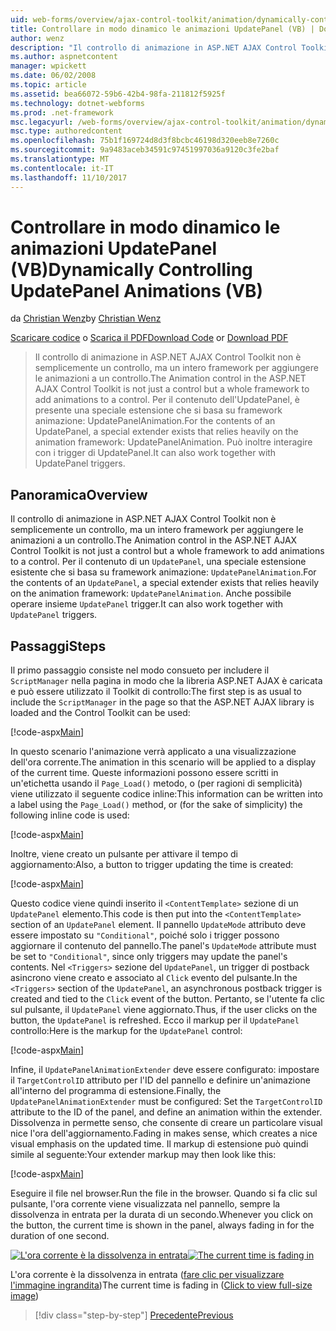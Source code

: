 ```yaml
---
uid: web-forms/overview/ajax-control-toolkit/animation/dynamically-controlling-updatepanel-animations-vb
title: Controllare in modo dinamico le animazioni UpdatePanel (VB) | Documenti Microsoft
author: wenz
description: "Il controllo di animazione in ASP.NET AJAX Control Toolkit non è semplicemente un controllo, ma un intero framework per aggiungere le animazioni a un controllo. Per il contenuto di un..."
ms.author: aspnetcontent
manager: wpickett
ms.date: 06/02/2008
ms.topic: article
ms.assetid: bea66072-59b6-42b4-98fa-211812f5925f
ms.technology: dotnet-webforms
ms.prod: .net-framework
msc.legacyurl: /web-forms/overview/ajax-control-toolkit/animation/dynamically-controlling-updatepanel-animations-vb
msc.type: authoredcontent
ms.openlocfilehash: 75b1f169724d8d3f8bcbc46198d320eeb8e7260c
ms.sourcegitcommit: 9a9483aceb34591c97451997036a9120c3fe2baf
ms.translationtype: MT
ms.contentlocale: it-IT
ms.lasthandoff: 11/10/2017
---
```

<a name="dynamically-controlling-updatepanel-animations-vb"></a><span data-ttu-id="ea81f-104">Controllare in modo dinamico le animazioni UpdatePanel (VB)</span><span class="sxs-lookup"><span data-stu-id="ea81f-104">Dynamically Controlling UpdatePanel Animations (VB)</span></span>
====================
<span data-ttu-id="ea81f-105">da [Christian Wenz](https://github.com/wenz)</span><span class="sxs-lookup"><span data-stu-id="ea81f-105">by [Christian Wenz](https://github.com/wenz)</span></span>

<span data-ttu-id="ea81f-106">[Scaricare codice](http://download.microsoft.com/download/9/3/f/93f8daea-bebd-4821-833b-95205389c7d0/UpdatePanelAnimation2.vb.zip) o [Scarica il PDF](http://download.microsoft.com/download/b/6/a/b6ae89ee-df69-4c87-9bfb-ad1eb2b23373/updatepanelanimation2VB.pdf)</span><span class="sxs-lookup"><span data-stu-id="ea81f-106">[Download Code](http://download.microsoft.com/download/9/3/f/93f8daea-bebd-4821-833b-95205389c7d0/UpdatePanelAnimation2.vb.zip) or [Download PDF](http://download.microsoft.com/download/b/6/a/b6ae89ee-df69-4c87-9bfb-ad1eb2b23373/updatepanelanimation2VB.pdf)</span></span>

> <span data-ttu-id="ea81f-107">Il controllo di animazione in ASP.NET AJAX Control Toolkit non è semplicemente un controllo, ma un intero framework per aggiungere le animazioni a un controllo.</span><span class="sxs-lookup"><span data-stu-id="ea81f-107">The Animation control in the ASP.NET AJAX Control Toolkit is not just a control but a whole framework to add animations to a control.</span></span> <span data-ttu-id="ea81f-108">Per il contenuto dell'UpdatePanel, è presente una speciale estensione che si basa su framework animazione: UpdatePanelAnimation.</span><span class="sxs-lookup"><span data-stu-id="ea81f-108">For the contents of an UpdatePanel, a special extender exists that relies heavily on the animation framework: UpdatePanelAnimation.</span></span> <span data-ttu-id="ea81f-109">Può inoltre interagire con i trigger di UpdatePanel.</span><span class="sxs-lookup"><span data-stu-id="ea81f-109">It can also work together with UpdatePanel triggers.</span></span>


## <a name="overview"></a><span data-ttu-id="ea81f-110">Panoramica</span><span class="sxs-lookup"><span data-stu-id="ea81f-110">Overview</span></span>

<span data-ttu-id="ea81f-111">Il controllo di animazione in ASP.NET AJAX Control Toolkit non è semplicemente un controllo, ma un intero framework per aggiungere le animazioni a un controllo.</span><span class="sxs-lookup"><span data-stu-id="ea81f-111">The Animation control in the ASP.NET AJAX Control Toolkit is not just a control but a whole framework to add animations to a control.</span></span> <span data-ttu-id="ea81f-112">Per il contenuto di un `UpdatePanel`, una speciale estensione esistente che si basa su framework animazione: `UpdatePanelAnimation`.</span><span class="sxs-lookup"><span data-stu-id="ea81f-112">For the contents of an `UpdatePanel`, a special extender exists that relies heavily on the animation framework: `UpdatePanelAnimation`.</span></span> <span data-ttu-id="ea81f-113">Anche possibile operare insieme `UpdatePanel` trigger.</span><span class="sxs-lookup"><span data-stu-id="ea81f-113">It can also work together with `UpdatePanel` triggers.</span></span>

## <a name="steps"></a><span data-ttu-id="ea81f-114">Passaggi</span><span class="sxs-lookup"><span data-stu-id="ea81f-114">Steps</span></span>

<span data-ttu-id="ea81f-115">Il primo passaggio consiste nel modo consueto per includere il `ScriptManager` nella pagina in modo che la libreria ASP.NET AJAX è caricata e può essere utilizzato il Toolkit di controllo:</span><span class="sxs-lookup"><span data-stu-id="ea81f-115">The first step is as usual to include the `ScriptManager` in the page so that the ASP.NET AJAX library is loaded and the Control Toolkit can be used:</span></span>


[!code-aspx[Main](dynamically-controlling-updatepanel-animations-vb/samples/sample1.aspx)]

<span data-ttu-id="ea81f-116">In questo scenario l'animazione verrà applicato a una visualizzazione dell'ora corrente.</span><span class="sxs-lookup"><span data-stu-id="ea81f-116">The animation in this scenario will be applied to a display of the current time.</span></span> <span data-ttu-id="ea81f-117">Queste informazioni possono essere scritti in un'etichetta usando il `Page_Load()` metodo, o (per ragioni di semplicità) viene utilizzato il seguente codice inline:</span><span class="sxs-lookup"><span data-stu-id="ea81f-117">This information can be written into a label using the `Page_Load()` method, or (for the sake of simplicity) the following inline code is used:</span></span>


[!code-aspx[Main](dynamically-controlling-updatepanel-animations-vb/samples/sample2.aspx)]

<span data-ttu-id="ea81f-118">Inoltre, viene creato un pulsante per attivare il tempo di aggiornamento:</span><span class="sxs-lookup"><span data-stu-id="ea81f-118">Also, a button to trigger updating the time is created:</span></span>


[!code-aspx[Main](dynamically-controlling-updatepanel-animations-vb/samples/sample3.aspx)]

<span data-ttu-id="ea81f-119">Questo codice viene quindi inserito il `<ContentTemplate>` sezione di un `UpdatePanel` elemento.</span><span class="sxs-lookup"><span data-stu-id="ea81f-119">This code is then put into the `<ContentTemplate>` section of an `UpdatePanel` element.</span></span> <span data-ttu-id="ea81f-120">Il pannello `UpdateMode` attributo deve essere impostato su `"Conditional"`, poiché solo i trigger possono aggiornare il contenuto del pannello.</span><span class="sxs-lookup"><span data-stu-id="ea81f-120">The panel's `UpdateMode` attribute must be set to `"Conditional"`, since only triggers may update the panel's contents.</span></span> <span data-ttu-id="ea81f-121">Nel `<Triggers>` sezione del `UpdatePanel`, un trigger di postback asincrono viene creato e associato al `Click` evento del pulsante.</span><span class="sxs-lookup"><span data-stu-id="ea81f-121">In the `<Triggers>` section of the `UpdatePanel`, an asynchronous postback trigger is created and tied to the `Click` event of the button.</span></span> <span data-ttu-id="ea81f-122">Pertanto, se l'utente fa clic sul pulsante, il `UpdatePanel` viene aggiornato.</span><span class="sxs-lookup"><span data-stu-id="ea81f-122">Thus, if the user clicks on the button, the `UpdatePanel` is refreshed.</span></span> <span data-ttu-id="ea81f-123">Ecco il markup per il `UpdatePanel` controllo:</span><span class="sxs-lookup"><span data-stu-id="ea81f-123">Here is the markup for the `UpdatePanel` control:</span></span>


[!code-aspx[Main](dynamically-controlling-updatepanel-animations-vb/samples/sample4.aspx)]

<span data-ttu-id="ea81f-124">Infine, il `UpdatePanelAnimationExtender` deve essere configurato: impostare il `TargetControlID` attributo per l'ID del pannello e definire un'animazione all'interno del programma di estensione.</span><span class="sxs-lookup"><span data-stu-id="ea81f-124">Finally, the `UpdatePanelAnimationExtender` must be configured: Set the `TargetControlID` attribute to the ID of the panel, and define an animation within the extender.</span></span> <span data-ttu-id="ea81f-125">Dissolvenza in permette senso, che consente di creare un particolare visual nice l'ora dell'aggiornamento.</span><span class="sxs-lookup"><span data-stu-id="ea81f-125">Fading in makes sense, which creates a nice visual emphasis on the updated time.</span></span> <span data-ttu-id="ea81f-126">Il markup di estensione può quindi simile al seguente:</span><span class="sxs-lookup"><span data-stu-id="ea81f-126">Your extender markup may then look like this:</span></span>


[!code-aspx[Main](dynamically-controlling-updatepanel-animations-vb/samples/sample5.aspx)]

<span data-ttu-id="ea81f-127">Eseguire il file nel browser.</span><span class="sxs-lookup"><span data-stu-id="ea81f-127">Run the file in the browser.</span></span> <span data-ttu-id="ea81f-128">Quando si fa clic sul pulsante, l'ora corrente viene visualizzata nel pannello, sempre la dissolvenza in entrata per la durata di un secondo.</span><span class="sxs-lookup"><span data-stu-id="ea81f-128">Whenever you click on the button, the current time is shown in the panel, always fading in for the duration of one second.</span></span>


<span data-ttu-id="ea81f-129">[![L'ora corrente è la dissolvenza in entrata](dynamically-controlling-updatepanel-animations-vb/_static/image2.png)](dynamically-controlling-updatepanel-animations-vb/_static/image1.png)</span><span class="sxs-lookup"><span data-stu-id="ea81f-129">[![The current time is fading in](dynamically-controlling-updatepanel-animations-vb/_static/image2.png)](dynamically-controlling-updatepanel-animations-vb/_static/image1.png)</span></span>

<span data-ttu-id="ea81f-130">L'ora corrente è la dissolvenza in entrata ([fare clic per visualizzare l'immagine ingrandita](dynamically-controlling-updatepanel-animations-vb/_static/image3.png))</span><span class="sxs-lookup"><span data-stu-id="ea81f-130">The current time is fading in ([Click to view full-size image](dynamically-controlling-updatepanel-animations-vb/_static/image3.png))</span></span>

>[!div class="step-by-step"]
[<span data-ttu-id="ea81f-131">Precedente</span><span class="sxs-lookup"><span data-stu-id="ea81f-131">Previous</span></span>](animating-an-updatepanel-control-vb.md)
